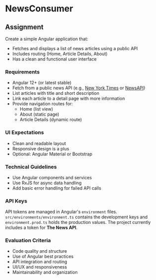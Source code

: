 # NewsConsumer

## Assignment

Create a simple Angular application that:
- Fetches and displays a list of news articles using a public API
- Includes routing (Home, Article Details, About)
- Has a clean and functional user interface

### Requirements
- Angular 12+ (or latest stable)
- Fetch from a public news API (e.g., [New York Times](https://developer.nytimes.com/) or [NewsAPI](https://newsapi.org/))
- List articles with title and short description
- Link each article to a detail page with more information
- Provide navigation routes for:
  - Home (list view)
  - About (static page)
  - Article Details (dynamic route)

### UI Expectations
- Clean and readable layout
- Responsive design is a plus
- Optional: Angular Material or Bootstrap

### Technical Guidelines
- Use Angular components and services
- Use RxJS for async data handling
- Add basic error handling for failed API calls

### API Keys
API tokens are managed in Angular's `environment` files.
`src/environments/environment.ts` contains the development keys and
`environment.prod.ts` holds the production values. The project currently
includes a token for **The News API**.

### Evaluation Criteria
- Code quality and structure
- Use of Angular best practices
- API integration and routing
- UI/UX and responsiveness
- Maintainability and organization

